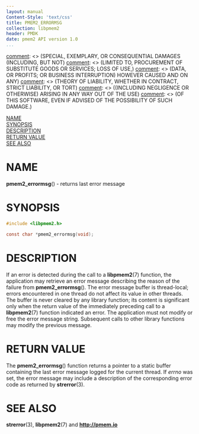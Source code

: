 ```yaml
---
layout: manual
Content-Style: 'text/css'
title: PMEM2_ERRORMSG
collection: libpmem2
header: PMDK
date: pmem2 API version 1.0
...
```


[comment]: <> (Copyright 2019, Intel Corporation)

[comment]: <> (Redistribution and use in source and binary forms, with or without)
[comment]: <> (modification, are permitted provided that the following conditions)
[comment]: <> (are met:)
[comment]: <> (    * Redistributions of source code must retain the above copyright)
[comment]: <> (      notice, this list of conditions and the following disclaimer.)
[comment]: <> (    * Redistributions in binary form must reproduce the above copyright)
[comment]: <> (      notice, this list of conditions and the following disclaimer in)
[comment]: <> (      the documentation and/or other materials provided with the)
[comment]: <> (      distribution.)
[comment]: <> (    * Neither the name of the copyright holder nor the names of its)
[comment]: <> (      contributors may be used to endorse or promote products derived)
[comment]: <> (      from this software without specific prior written permission.)

[comment]: <> (THIS SOFTWARE IS PROVIDED BY THE COPYRIGHT HOLDERS AND CONTRIBUTORS)
[comment]: <> ("AS IS" AND ANY EXPRESS OR IMPLIED WARRANTIES, INCLUDING, BUT NOT)
[comment]: <> (LIMITED TO, THE IMPLIED WARRANTIES OF MERCHANTABILITY AND FITNESS FOR)
[comment]: <> (A PARTICULAR PURPOSE ARE DISCLAIMED. IN NO EVENT SHALL THE COPYRIGHT)
[comment]: <> (OWNER OR CONTRIBUTORS BE LIABLE FOR ANY DIRECT, INDIRECT, INCIDENTAL,)
[comment]: <> (SPECIAL, EXEMPLARY, OR CONSEQUENTIAL DAMAGES (INCLUDING, BUT NOT)
[comment]: <> (LIMITED TO, PROCUREMENT OF SUBSTITUTE GOODS OR SERVICES; LOSS OF USE,)
[comment]: <> (DATA, OR PROFITS; OR BUSINESS INTERRUPTION) HOWEVER CAUSED AND ON ANY)
[comment]: <> (THEORY OF LIABILITY, WHETHER IN CONTRACT, STRICT LIABILITY, OR TORT)
[comment]: <> ((INCLUDING NEGLIGENCE OR OTHERWISE) ARISING IN ANY WAY OUT OF THE USE)
[comment]: <> (OF THIS SOFTWARE, EVEN IF ADVISED OF THE POSSIBILITY OF SUCH DAMAGE.)

[comment]: <> (pmem2_errormsg.3 -- man page for error handling in libpmem2)

[NAME](#name)<br />
[SYNOPSIS](#synopsis)<br />
[DESCRIPTION](#description)<br />
[RETURN VALUE](#return-value)<br />
[SEE ALSO](#see-also)<br />

# NAME #

**pmem2_errormsg**() - returns last error message

# SYNOPSIS #

```c
#include <libpmem2.h>

const char *pmem2_errormsg(void);
```



# DESCRIPTION #

If an error is detected during the call to a **libpmem2**(7) function, the
application may retrieve an error message describing the reason of the failure
from **pmem2_errormsg**(). The error message buffer is thread-local;
errors encountered in one thread do not affect its value in
other threads. The buffer is never cleared by any library function; its
content is significant only when the return value of the immediately preceding
call to a **libpmem2**(7) function indicated an error.
The application must not modify or free the error message string.
Subsequent calls to other library functions may modify the previous message.

# RETURN VALUE #

The **pmem2_errormsg**() function returns a pointer to a static buffer
containing the last error message logged for the current thread. If *errno*
was set, the error message may include a description of the corresponding
error code as returned by **strerror**(3).

# SEE ALSO #

**strerror**(3), **libpmem2**(7) and **<http://pmem.io>**
